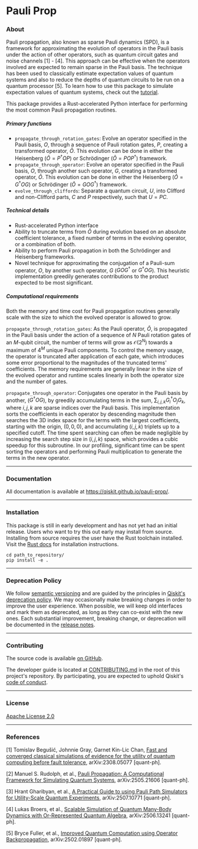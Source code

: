 # Pauli Prop

### About

Pauli propagation, also known as sparse Pauli dynamics (SPD), is a framework for approximating the
evolution of operators in the Pauli basis under the action of other operators, such as quantum
circuit gates and noise channels [1] - [4]. This approach can be effective when the operators
involved are expected to remain sparse in the Pauli basis. The technique has been used to classically
estimate expectation values of quantum systems and also to reduce the depths of quantum circuits to
be run on a quantum processor [5]. To learn how to use this package to simulate expectation values of
quantum systems, check out the [tutorial](https://github.com/Qiskit/pauli-prop/tree/main/docs/tutorials/simulate_kicked_ising.ipynb).

This package provides a Rust-accelerated Python interface for performing the most common Pauli
propagation routines.

##### Primary functions

- ``propagate_through_rotation_gates``: Evolve an operator specified in the Pauli basis, $O$, through a
sequence of Pauli rotation gates, $P$, creating a transformed operator, $\tilde{O}$. This evolution
can be done in either the Heisenberg ($\tilde{O} = P^{\dagger}OP$) or Schrödinger ($\tilde{O} = POP^{\dagger}$)
framework.
- ``propagate_through_operator``: Evolve an operator specified in the Pauli basis, $O$, through
another such operator, $G$, creating a transformed operator, $\tilde{O}$. This evolution can be done
in either the Heisenberg ($\tilde{O} = G^{\dagger}OG$) or Schrödinger ($\tilde{O} = GOG^{\dagger}$)
framework.
- ``evolve_through_cliffords``: Separate a quantum circuit, $U$, into Clifford and non-Clifford
parts, $C$ and $P$ respectively, such that $U = PC$.

##### Technical details

- Rust-accelerated Python interface
- Ability to truncate terms from $\tilde{O}$ during evolution based on an absolute coefficient
tolerance, a fixed number of terms in the evolving operator, or a combination of both.
- Ability to perform Pauli propagation in both the Schrödinger and Heisenberg frameworks.
- Novel technique for approximating the conjugation of a Pauli-sum operator, $O$, by another such
operator, $G$ ($GOG^{\dagger}$ or $G^{\dagger}OG$). This heuristic implementation greedily
generates contributions to the product expected to be most significant.

##### Computational requirements

Both the memory and time cost for Pauli propagation routines generally scale with the size to which
the evolved operator is allowed to grow.

``propagate_through_rotation_gates``: As the Pauli operator, $\tilde{O}$, is propagated in the Pauli
basis under the action of a sequence of $N$ Pauli rotation gates of an $M$-qubit circuit, the number
of terms will grow as $\mathcal{O}(2^{N})$ towards a maximum of $4^M$ unique Pauli components. To
control the memory usage, the operator is truncated after application of each gate, which introduces
some error proportional to the magnitudes of the truncated terms' coefficients. The memory
requirements are generally linear in the size of the evolved operator and runtime scales linearly
in both the operator size and the number of gates.

``propagate_through_operator``: Conjugates one operator in the Pauli basis by another,
($G^{\dagger}OG$), by greedily accumulating terms in the sum, $\sum_{i,j,k}G^{\dagger}_iO_jG_k$,
where $i,j,k$ are sparse indices over the Pauli basis. This implementation sorts the coefficients in
each operator by descending magnitude then searches the 3D index space for the terms with the largest coefficients, starting with the origin, $(0, 0, 0)$, and accumulating $(i,j,k)$ triplets up to a specified cutoff. The time spent searching can often be made negligible by increasing the search step size in $(i,j,k)$ space, which provides a cubic speedup for this subroutine. In our profiling, significant time can be spent sorting the operators and performing Pauli multiplication to generate the terms in the new operator.

----------------------------------------------------------------------------------------------------

### Documentation

All documentation is available at https://qiskit.github.io/pauli-prop/.

----------------------------------------------------------------------------------------------------

### Installation

This package is still in early development and has not yet had an initial release. Users who want to
try this out early may install from source. Installing from source requires the user have the Rust
toolchain installed. Visit the [Rust docs](https://rust-lang.org/tools/install/) for installation
instructions.

```
cd path_to_repository/
pip install -e .
```

----------------------------------------------------------------------------------------------------

### Deprecation Policy

We follow [semantic versioning](https://semver.org/) and are guided by the principles in
[Qiskit's deprecation policy](https://github.com/Qiskit/qiskit/blob/main/DEPRECATION.md).
We may occasionally make breaking changes in order to improve the user experience.
When possible, we will keep old interfaces and mark them as deprecated, as long as they can co-exist with the
new ones.
Each substantial improvement, breaking change, or deprecation will be documented in the
[release notes](https://qiskit.github.io/pauli-prop/release-notes.html).

----------------------------------------------------------------------------------------------------

### Contributing

The source code is available [on GitHub](https://github.com/Qiskit/pauli-prop).

The developer guide is located at [CONTRIBUTING.md](https://github.com/Qiskit/pauli-prop/blob/main/CONTRIBUTING.md)
in the root of this project's repository.
By participating, you are expected to uphold Qiskit's [code of conduct](https://github.com/Qiskit/qiskit/blob/main/CODE_OF_CONDUCT.md).

----------------------------------------------------------------------------------------------------

### License

[Apache License 2.0](LICENSE.txt)

----------------------------------------------------------------------------------------------------

### References

[1] Tomislav Begušić, Johnnie Gray, Garnet Kin-Lic Chan, [Fast and converged classical simulations of evidence for the utility of quantum computing before fault tolerance](https://arxiv.org/abs/2308.05077), arXiv:2308.05077 [quant-ph].

[2] Manuel S. Rudolph, et al., [Pauli Propagation: A Computational Framework for Simulating Quantum Systems](https://arxiv.org/abs/2505.21606), arXiv:2505.21606 [quant-ph].

[3] Hrant Gharibyan, et al., [A Practical Guide to using Pauli Path Simulators for Utility-Scale Quantum Experiments](https://arxiv.org/abs/2507.10771), arXiv:2507.10771 [quant-ph].

[4] Lukas Broers, et al., [Scalable Simulation of Quantum Many-Body Dynamics with Or-Represented Quantum Algebra](https://arxiv.org/abs/2506.13241), arXiv:2506.13241 [quant-ph].

[5] Bryce Fuller, et al., [Improved Quantum Computation using Operator Backpropagation](https://arxiv.org/abs/2502.01897), arXiv:2502.01897 [quant-ph].
